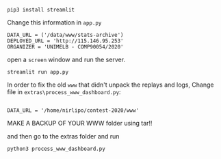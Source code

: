 ```
pip3 install streamlit
```

Change this information in `app.py`

```
DATA_URL = ('/data/www/stats-archive')
DEPLOYED_URL = 'http://115.146.95.253'
ORGANIZER = 'UNIMELB - COMP90054/2020'
```

open a `screen` window and run the server.


```
streamlit run app.py
```

In order to fix the old `www` that didn't unpack the replays and logs, Change file in `extras\process_www_dashboard.py`:

```

DATA_URL = '/home/nirlipo/contest-2020/www'
```

MAKE A BACKUP OF YOUR WWW folder using tar!!


and then go to the extras folder and run

```
python3 process_www_dashboard.py
```